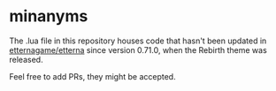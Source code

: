 # minanyms
The .lua file in this repository houses code that hasn't been updated in <a href="https://github.com/etternagame/etterna">etternagame/etterna</a> since version 0.71.0, when the Rebirth theme was released.

Feel free to add PRs, they might be accepted.
